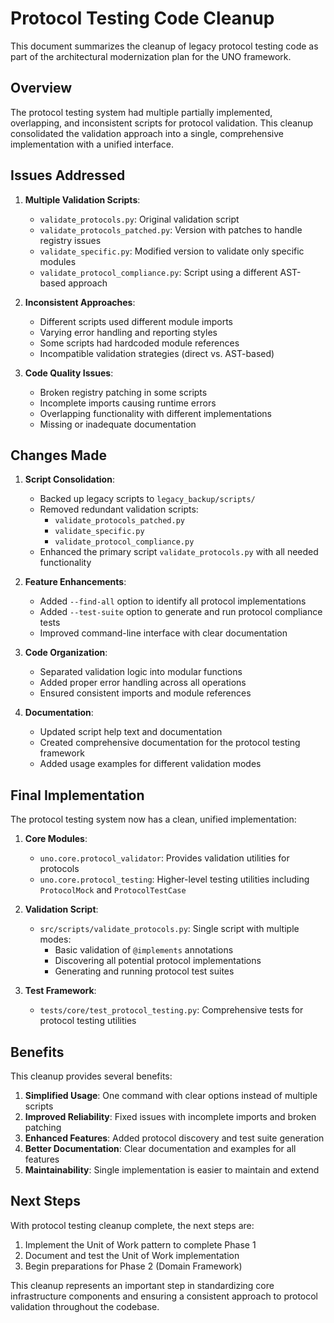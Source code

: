 # Protocol Testing Code Cleanup

This document summarizes the cleanup of legacy protocol testing code as part of the architectural modernization plan for the UNO framework.

## Overview

The protocol testing system had multiple partially implemented, overlapping, and inconsistent scripts for protocol validation. This cleanup consolidated the validation approach into a single, comprehensive implementation with a unified interface.

## Issues Addressed

1. **Multiple Validation Scripts**:
   - `validate_protocols.py`: Original validation script
   - `validate_protocols_patched.py`: Version with patches to handle registry issues
   - `validate_specific.py`: Modified version to validate only specific modules
   - `validate_protocol_compliance.py`: Script using a different AST-based approach

2. **Inconsistent Approaches**:
   - Different scripts used different module imports
   - Varying error handling and reporting styles
   - Some scripts had hardcoded module references
   - Incompatible validation strategies (direct vs. AST-based)

3. **Code Quality Issues**:
   - Broken registry patching in some scripts
   - Incomplete imports causing runtime errors
   - Overlapping functionality with different implementations
   - Missing or inadequate documentation

## Changes Made

1. **Script Consolidation**:
   - Backed up legacy scripts to `legacy_backup/scripts/`
   - Removed redundant validation scripts:
     - `validate_protocols_patched.py`
     - `validate_specific.py`
     - `validate_protocol_compliance.py`
   - Enhanced the primary script `validate_protocols.py` with all needed functionality

2. **Feature Enhancements**:
   - Added `--find-all` option to identify all protocol implementations
   - Added `--test-suite` option to generate and run protocol compliance tests
   - Improved command-line interface with clear documentation

3. **Code Organization**:
   - Separated validation logic into modular functions
   - Added proper error handling across all operations
   - Ensured consistent imports and module references

4. **Documentation**:
   - Updated script help text and documentation
   - Created comprehensive documentation for the protocol testing framework
   - Added usage examples for different validation modes

## Final Implementation

The protocol testing system now has a clean, unified implementation:

1. **Core Modules**:
   - `uno.core.protocol_validator`: Provides validation utilities for protocols
   - `uno.core.protocol_testing`: Higher-level testing utilities including `ProtocolMock` and `ProtocolTestCase`

2. **Validation Script**:
   - `src/scripts/validate_protocols.py`: Single script with multiple modes:
     - Basic validation of `@implements` annotations
     - Discovering all potential protocol implementations
     - Generating and running protocol test suites

3. **Test Framework**:
   - `tests/core/test_protocol_testing.py`: Comprehensive tests for protocol testing utilities

## Benefits

This cleanup provides several benefits:

1. **Simplified Usage**: One command with clear options instead of multiple scripts
2. **Improved Reliability**: Fixed issues with incomplete imports and broken patching
3. **Enhanced Features**: Added protocol discovery and test suite generation
4. **Better Documentation**: Clear documentation and examples for all features
5. **Maintainability**: Single implementation is easier to maintain and extend

## Next Steps

With protocol testing cleanup complete, the next steps are:

1. Implement the Unit of Work pattern to complete Phase 1
2. Document and test the Unit of Work implementation
3. Begin preparations for Phase 2 (Domain Framework)

This cleanup represents an important step in standardizing core infrastructure components and ensuring a consistent approach to protocol validation throughout the codebase.